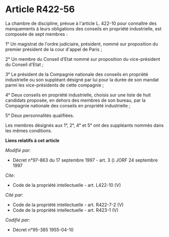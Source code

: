 # Article R422-56

La chambre de discipline, prévue à l'article L. 422-10 pour connaître des manquements à leurs obligations des conseils en
propriété industrielle, est composée de sept membres :

1° Un magistrat de l'ordre judiciaire, président, nommé sur proposition du premier président de la cour d'appel de Paris ;

2° Un membre du Conseil d'Etat nommé sur proposition du vice-président du Conseil d'Etat ;

3° Le président de la Compagnie nationale des conseils en propriété industrielle ou son suppléant désigné par lui pour la
durée de son mandat parmi les vice-présidents de cette compagnie ;

4° Deux conseils en propriété industrielle, choisis sur une liste de huit candidats proposée, en dehors des membres de son
bureau, par la Compagnie nationale des conseils en propriété industrielle ;

5° Deux personnalités qualifiées.

Les membres désignés aux 1°, 2°, 4° et 5° ont des suppléants nommés dans les mêmes conditions.

**Liens relatifs à cet article**

_Modifié par_:

  - Décret n°97-863 du 17 septembre 1997 - art. 3 () JORF 24 septembre 1997

_Cite_:

  - Code de la propriété intellectuelle - art. L422-10 (V)

_Cité par_:

  - Code de la propriété intellectuelle - art. R422-7-2 (V)
  - Code de la propriété intellectuelle - art. R423-1 (V)

_Codifié par_:

  - Décret n°95-385 1955-04-10
